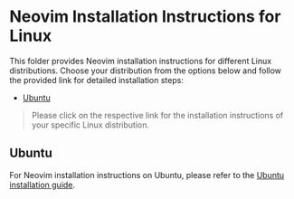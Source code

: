 # Neovim Installation Instructions for Linux

This folder provides Neovim installation instructions for different Linux distributions. Choose your distribution from the options below and follow the provided link for detailed installation steps:

- [Ubuntu](https://github.com/di4m0nds/nvim.lua/tree/master/.installation/OS/linux#ubuntu)

> Please click on the respective link for the installation instructions of your specific Linux distribution.

## Ubuntu

For Neovim installation instructions on Ubuntu, please refer to the [Ubuntu installation guide](https://github.com/di4m0nds/nvim.lua/tree/master/.installation/OS/linux/ubuntu).